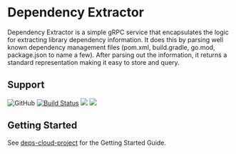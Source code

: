 # Dependency Extractor

Dependency Extractor is a simple gRPC service that encapsulates the logic for extracting library dependency information.
It does this by parsing well known dependency management files (pom.xml, build.gradle, go.mod, package.json to name a few).
After parsing out the information, it returns a standard representation making it easy to store and query.

## Support

![GitHub](https://img.shields.io/github/license/deps-cloud/extractor.svg)
[![Build Status](https://travis-ci.com/deps-cloud/extractor.svg?branch=master)](https://travis-ci.com/deps-cloud/extractor)
[![](https://images.microbadger.com/badges/image/depscloud/extractor.svg)](https://microbadger.com/images/depscloud/extractor)
[![](https://images.microbadger.com/badges/version/depscloud/extractor.svg)](https://microbadger.com/images/depscloud/extractor)

## Getting Started

See [deps-cloud-project](https://github.com/deps-cloud/deps-cloud-project) for the Getting Started Guide.
